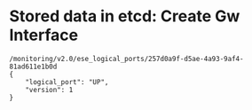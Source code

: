 # Stored data in etcd: Create Gw Interface

```
/monitoring/v2.0/ese_logical_ports/257d0a9f-d5ae-4a93-9af4-81ad611e1b0d
{
    "logical_port": "UP", 
    "version": 1
}
```
